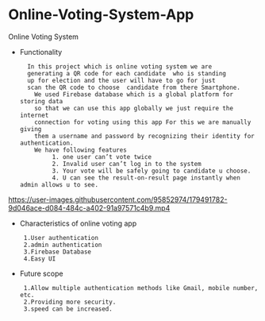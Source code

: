 # Online-Voting-System-App

Online Voting System 

     
* Functionality


        In this project which is online voting system we are
        generating a QR code for each candidate  who is standing
        up for election and the user will have to go for just 
        scan the QR code to choose  candidate from there Smartphone.
          We used Firebase database which is a global platform for storing data
          so that we can use this app globally we just require the internet                                           
          connection for voting using this app For this we are manually giving
          them a username and password by recognizing their identity for authentication.
          We have following features
               1. one user can’t vote twice
               2. Invalid user can’t log in to the system
               3. Your vote will be safely going to candidate u choose.
               4. U can see the result-on-result page instantly when admin allows u to see.

          

<!--      ![1](https://user-images.githubusercontent.com/95852974/145678882-9dd20002-eea2-4906-bdc8-1e04c74abd33.jpg)
     ![2](https://user-images.githubusercontent.com/95852974/145678883-b4f5f0a9-af81-430e-938b-e3ba4454deb8.jpg)
     ![3](https://user-images.githubusercontent.com/95852974/145678886-792b77e6-0126-49e6-b86c-2f67ed1b20e8.jpg)
     ![4](https://user-images.githubusercontent.com/95852974/145678887-42ea0d75-848c-4a84-8984-5e4c0e499838.jpg)
     ![5](https://user-images.githubusercontent.com/95852974/145678889-99dd03ec-1dd5-4e16-89c9-6a0ea52aea92.jpg)
     ![6](https://user-images.githubusercontent.com/95852974/145678890-9b66efe3-ccf5-4a1a-a087-1815e3028a4c.jpg)
     ![7](https://user-images.githubusercontent.com/95852974/145678895-caa6c768-972c-41d4-af82-027db950320b.jpg)
     ![8](https://user-images.githubusercontent.com/95852974/145678898-6a587c12-9300-436a-bfec-39c04cb1fbf7.jpg)
     ![9](https://user-images.githubusercontent.com/95852974/145678900-943a14a3-684b-4d3f-80cf-8287425f991d.jpg)
     ![10](https://user-images.githubusercontent.com/95852974/145678901-0a9c766c-20eb-4ef5-b7e8-72e29d6cc260.jpg)
     ![11](https://user-images.githubusercontent.com/95852974/145678902-12c21354-0cc4-4373-b6c3-a5058fc3abc2.jpg)
     ![12](https://user-images.githubusercontent.com/95852974/145678903-1f8a3ed5-0084-4376-b032-0f0fce857ab1.jpg)
 -->
  
  

https://user-images.githubusercontent.com/95852974/179491782-9d046ace-d084-484c-a402-91a97571c4b9.mp4


  
  * Characteristics of online voting app
  
         1.User authentication
         2.admin authentication
         3.Firebase Database
         4.Easy UI
         
         
  * Future  scope
          
         1.Allow multiple authentication methods like Gmail, mobile number, etc.
         2.Providing more security.
         3.speed can be increased.
      
      
      
